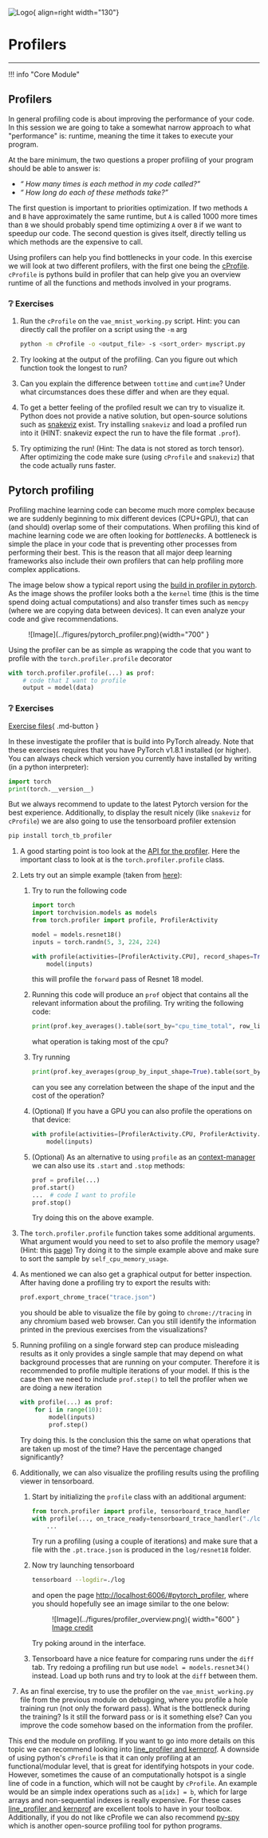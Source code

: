 ![Logo](../figures/icons/profiler.png){ align=right width="130"}

# Profilers

---

!!! info "Core Module"

## Profilers

In general profiling code is about improving the performance of your code. In this session we are going to take a
somewhat narrow approach to what "performance" is: runtime, meaning the time it takes to execute your program.

At the bare minimum, the two questions a proper profiling of your program should be able to answer is:

* *“ How many times is each method in my code called?”*
* *“ How long do each of these methods take?”*

The first question is important to priorities optimization. If two methods `A` and `B` have approximately the same
runtime, but `A` is called 1000 more times than `B` we should probably spend time optimizing `A` over `B` if we want
to speedup our code. The second question is gives itself, directly telling us which methods are the expensive to call.

Using profilers can help you find bottlenecks in your code. In this exercise we will look at two different
profilers, with the first one being the [cProfile](https://docs.python.org/3/library/profile.html). `cProfile` is
pythons build in profiler that can help give you an overview runtime of all the functions and methods involved in your
programs.

### ❔ Exercises

1. Run the `cProfile` on the `vae_mnist_working.py` script. Hint: you can directly call the profiler on a
    script using the `-m` arg

    ```bash
    python -m cProfile -o <output_file> -s <sort_order> myscript.py
    ```

2. Try looking at the output of the profiling. Can you figure out which function took the longest to run?

3. Can you explain the difference between `tottime` and `cumtime`? Under what circumstances does these differ and
    when are they equal.

4. To get a better feeling of the profiled result we can try to visualize it. Python does not
    provide a native solution, but open-source solutions such as [snakeviz](https://jiffyclub.github.io/snakeviz/)
    exist. Try installing `snakeviz` and load a profiled run into it (HINT: snakeviz expect the run to have the file
    format `.prof`).

5. Try optimizing the run! (Hint: The data is not stored as torch tensor). After optimizing the code make sure
    (using `cProfile` and `snakeviz`) that the code actually runs faster.

## Pytorch profiling

Profiling machine learning code can become much more complex because we are suddenly beginning to mix different
devices (CPU+GPU), that can (and should) overlap some of their computations. When profiling this kind of machine
learning code we are often looking for *bottlenecks*. A bottleneck is simple the place in your code that is
preventing other processes from performing their best. This is the reason that all major deep learning
frameworks also include their own profilers that can help profiling more complex applications.

The image below show a typical report using the
[build in profiler in pytorch](https://www.google.com/search?client=firefox-b-d&q=pytorch+profiling).
As the image shows the profiler looks both a the `kernel` time (this is the time spend doing actual computations)
and also transfer times such as `memcpy` (where we are copying data between devices).
It can even analyze your code and give recommendations.

<figure markdown>
    ![Image](../figures/pytorch_profiler.png){width="700" }
</figure>

Using the profiler can be as simple as wrapping the code that you want to profile with the `torch.profiler.profile`
decorator

```python
with torch.profiler.profile(...) as prof:
    # code that I want to profile
    output = model(data)
```

### ❔ Exercises

<!-- markdownlint-disable -->
[Exercise files](https://github.com/SkafteNicki/dtu_mlops/tree/main/s4_debugging_and_logging/exercise_files){ .md-button }
<!-- markdownlint-restore -->

In these investigate the profiler that is build into PyTorch already. Note that these exercises requires that you
have PyTorch v1.8.1 installed (or higher). You can always check which version you currently have installed by writing
(in a python interpreter):

```python
import torch
print(torch.__version__)
```

But we always recommend to update to the latest Pytorch version for the best experience. Additionally, to display the
result nicely (like `snakeviz` for `cProfile`) we are also going to use the tensorboard profiler extension

```bash
pip install torch_tb_profiler
```

1. A good starting point is too look at the [API for the profiler](https://pytorch.org/docs/stable/profiler.html). Here
    the important class to look at is the `torch.profiler.profile` class.

2. Lets try out an simple example (taken from
    [here](https://pytorch.org/tutorials/recipes/recipes/profiler_recipe.html)):

    1. Try to run the following code

        ```python
        import torch
        import torchvision.models as models
        from torch.profiler import profile, ProfilerActivity

        model = models.resnet18()
        inputs = torch.randn(5, 3, 224, 224)

        with profile(activities=[ProfilerActivity.CPU], record_shapes=True) as prof:
            model(inputs)
        ```

        this will profile the `forward` pass of Resnet 18 model.

    2. Running this code will produce an `prof` object that contains all the relevant information about the profiling.
        Try writing the following code:

        ```python
        print(prof.key_averages().table(sort_by="cpu_time_total", row_limit=10))
        ```

        what operation is taking most of the cpu?

    3. Try running

        ```python
        print(prof.key_averages(group_by_input_shape=True).table(sort_by="cpu_time_total", row_limit=30))
        ```

        can you see any correlation between the shape of the input and the cost of the operation?

    4. (Optional) If you have a GPU you can also profile the operations on that device:

        ```python
        with profile(activities=[ProfilerActivity.CPU, ProfilerActivity.CUDA], record_shapes=True) as prof:
            model(inputs)
        ```

    5. (Optional) As an alternative to using `profile` as an
        [context-manager](https://book.pythontips.com/en/latest/context_managers.html) we can also use its `.start` and
        `.stop` methods:

        ```python
        prof = profile(...)
        prof.start()
        ...  # code I want to profile
        prof.stop()
        ```

        Try doing this on the above example.

3. The `torch.profiler.profile` function takes some additional arguments. What argument would you need to
    set to also profile the memory usage? (Hint: this [page](https://pytorch.org/docs/stable/profiler.html))
    Try doing it to the simple example above and make sure to sort the sample by `self_cpu_memory_usage`.

4. As mentioned we can also get a graphical output for better inspection. After having done a profiling
    try to export the results with:

    ```python
    prof.export_chrome_trace("trace.json")
    ```

    you should be able to visualize the file by going to `chrome://tracing` in any chromium based web browser.
    Can you still identify the information printed in the previous exercises from the visualizations?

5. Running profiling on a single forward step can produce misleading results as it only provides a single sample that
    may depend on what background processes that are running on your computer. Therefore it is recommended to profile
    multiple iterations of your model. If this is the case then we need to include `prof.step()` to tell the profiler
    when we are doing a new iteration

    ```python
    with profile(...) as prof:
        for i in range(10):
            model(inputs)
            prof.step()
    ```

    Try doing this. Is the conclusion this the same on what operations that are taken up most of the time? Have the
    percentage changed significantly?

6. Additionally, we can also visualize the profiling results using the profiling viewer in tensorboard.

    1. Start by initializing the `profile` class with an additional argument:

        ```python
        from torch.profiler import profile, tensorboard_trace_handler
        with profile(..., on_trace_ready=tensorboard_trace_handler("./log/resnet18")) as prof:
            ...
        ```

        Try run a profiling (using a couple of iterations) and make sure that a file with the `.pt.trace.json` is
        produced in the `log/resnet18` folder.

    2. Now try launching tensorboard

        ```bash
        tensorboard --logdir=./log
        ```

        and open the page <http://localhost:6006/#pytorch_profiler>, where you should hopefully see an image similar
        to the one below:

        <figure markdown>
        ![Image](../figures/profiler_overview.png){ width="600" }
        <figcaption>
        <a href="https://pytorch.org/tutorials/intermediate/tensorboard_profiler_tutorial.html"> Image credit </a>
        </figcaption>
        </figure>

        Try poking around in the interface.

    3. Tensorboard have a nice feature for comparing runs under the `diff` tab. Try redoing a profiling run but use
        `model = models.resnet34()` instead. Load up both runs and try to look at the `diff` between them.

7. As an final exercise, try to use the profiler on the `vae_mnist_working.py` file from the previous module on
    debugging, where you profile a hole training run (not only the forward pass). What is the bottleneck during the
    training? Is it still the forward pass or is it something else? Can you improve the code somehow based on the
    information from the profiler.

This end the module on profiling. If you want to go into more details on this topic we can recommend looking into
[line_profiler and kernprof](https://github.com/pyutils/line_profiler). A downside of using python's `cProfile` is that
it can only profiling at an functional/modular level, that is great for identifying hotspots in your code. However,
sometimes the cause of an computationally hotspot is a single line of code in a function, which will not be caught by
`cProfile`. An example would be an simple index operations such as `a[idx] = b`, which for large arrays and
non-sequential indexes is really expensive. For these cases
[line_profiler and kernprof](https://github.com/pyutils/line_profiler) are excellent tools to have in your toolbox.
Additionally, if you do not like cProfile we can also recommend [py-spy](https://github.com/benfred/py-spy) which is
another open-source profiling tool for python programs.
